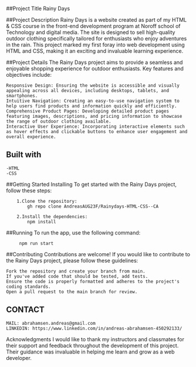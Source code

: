 ##Project Title
    Rainy Days

##Project Description
    Rainy Days is a website created as part of my HTML & CSS course in the front-end development program at Noroff school of Technology and digital media. 
    The site is designed to sell high-quality outdoor clothing specifically tailored for enthusiasts who enjoy adventures in the rain. 
    This project marked my first foray into web development using HTML and CSS, making it an exciting and invaluable learning experience.

##Project Details
    The Rainy Days project aims to provide a seamless and enjoyable shopping experience for outdoor enthusiasts. Key features and objectives include:

    Responsive Design: Ensuring the website is accessible and visually appealing across all devices, including desktops, tablets, and smartphones.
    Intuitive Navigation: Creating an easy-to-use navigation system to help users find products and information quickly and efficiently.
    Comprehensive Product Pages: Developing detailed product pages featuring images, descriptions, and pricing information to showcase the range of outdoor clothing available.
    Interactive User Experience: Incorporating interactive elements such as hover effects and clickable buttons to enhance user engagement and overall experience.

## Built with
    -HTML
    -CSS

##Getting Started
    Installing
        To get started with the Rainy Days project, follow these steps:

        1.Clone the repository:
            gh repo clone AndreasAUG23F/Rainydays-HTML-CSS--CA

        2.Install the dependencies:
            npm install

 ##Running
     To run the app, use the following command:

         npm run start


##Contributing
    Contributions are welcome! If you would like to contribute to the Rainy Days project, please follow these guidelines:

    Fork the repository and create your branch from main.
    If you've added code that should be tested, add tests.
    Ensure the code is properly formatted and adheres to the project's coding standards.
    Open a pull request to the main branch for review.

## CONTACT
    MAIL: abrahamsen.andreas@gmail.com
    LINKEDIN: https://www.linkedin.com/in/andreas-abrahamsen-450292133/


Acknowledgments
I would like to thank my instructors and classmates for their support and feedback throughout the development of this project. Their guidance was invaluable in helping me learn and grow as a web developer.

    
    
